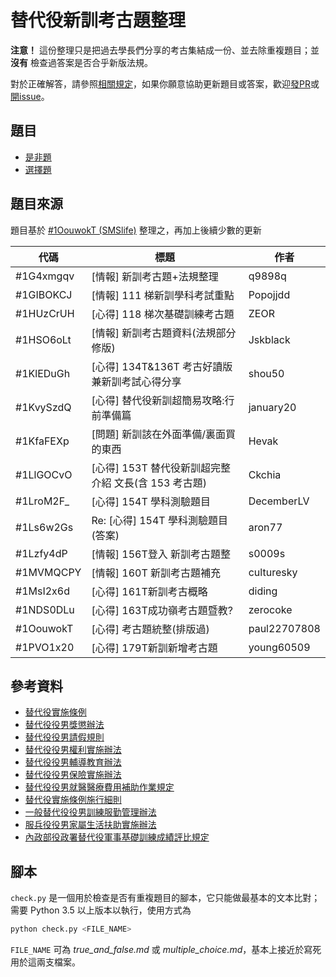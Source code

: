 # 替代役新訓考古題整理

**注意！** 這份整理只是把過去學長們分享的考古集結成一份、並去除重複題目；並 **沒有** 檢查過答案是否合乎新版法規。

對於正確解答，請參照[相關規定](#參考資料)，如果你願意協助更新題目或答案，歡迎[發PR](https://github.com/tzing/SMS-sample-question/pull/new/master)或[開issue](https://github.com/tzing/SMS-sample-question/issues)。


## 題目

- [是非題](./true_and_false.md)
- [選擇題](./multiple_choice.md)


## 題目來源

題目基於 [#1OouwokT (SMSlife)](https://www.ptt.cc/bbs/SMSlife/M.1489735346.A.B9D.html) 整理之，再加上後續少數的更新

| 代碼       | 標題 | 作者 |
|-----------|------|-----|
| #1G4xmgqv | [情報] 新訓考古題+法規整理 | q9898q
| #1GIBOKCJ | [情報] 111 梯新訓學科考試重點 | Popojjdd
| #1HUzCrUH | [心得] 118 梯次基礎訓練考古題 | ZEOR
| #1HSO6oLt | [情報] 新訓考古題資料(法規部分修版) | Jskblack
| #1KlEDuGh | [心得] 134T&136T 考古好讀版兼新訓考試心得分享 | shou50
| #1KvySzdQ | [心得] 替代役新訓超簡易攻略:行前準備篇 | january20
| #1KfaFEXp | [問題] 新訓該在外面準備/裏面買的東西 | Hevak
| #1LlGOCvO | [心得] 153T 替代役新訓超完整介紹 文長(含 153 考古題) | Ckchia
| #1LroM2F_ | [心得] 154T 學科測驗題目 | DecemberLV
| #1Ls6w2Gs | Re: [心得] 154T 學科測驗題目(答案) | aron77
| #1Lzfy4dP | [情報] 156T登入 新訓考古題整 | s0009s
| #1MVMQCPY | [情報] 160T 新訓考古題補充 | culturesky
| #1MsI2x6d | [心得] 161T新訓考古概略 | diding
| #1NDS0DLu | [心得] 163T成功嶺考古題暨教? | zerocoke
| #1OouwokT | [心得] 考古題統整(排版過) | paul22707808
| #1PVO1x20 | [心得] 179T新訓新增考古題 | young60509


## 參考資料

- [替代役實施條例](https://law.moj.gov.tw/LawClass/LawAll.aspx?PCode=D0040017)
- [替代役役男獎懲辦法](https://law.moj.gov.tw/LawClass/LawAll.aspx?PCode=D0040028)
- [替代役役男請假規則](https://law.moj.gov.tw/LawClass/LawAll.aspx?PCode=D0040021)
- [替代役役男權利實施辦法](https://law.moj.gov.tw/LawClass/LawAll.aspx?PCode=D0040024)
- [替代役役男輔導教育辦法](https://law.moj.gov.tw/LawClass/LawAll.aspx?PCode=D0040019)
- [替代役役男保險實施辦法](https://law.moj.gov.tw/LawClass/LawAll.aspx?PCode=D0040027)
- [替代役役男就醫醫療費用補助作業規定](http://www.rootlaw.com.tw/LawArticle.aspx?LawID=A040040051003300-1050629)
- [替代役實施條例施行細則](https://law.moj.gov.tw/LawClass/LawAll.aspx?PCode=D0040018)
- [一般替代役役男訓練服勤管理辦法](https://law.moj.gov.tw/LawClass/LawAll.aspx?PCode=D0040020)
- [服兵役役男家屬生活扶助實施辦法](https://law.moj.gov.tw/LawClass/LawAll.aspx?PCode=D0040032)
- [內政部役政署替代役軍事基礎訓練成績評比規定](http://www.rootlaw.com.tw/LawArticle.aspx?LawID=A040040051006300-1060303)


## 腳本

`check.py` 是一個用於檢查是否有重複題目的腳本，它只能做最基本的文本比對；需要 Python 3.5 以上版本以執行，使用方式為

```bash
python check.py <FILE_NAME>
```

`FILE_NAME` 可為 *true_and_false.md* 或 *multiple_choice.md*，基本上接近於寫死用於這兩支檔案。
